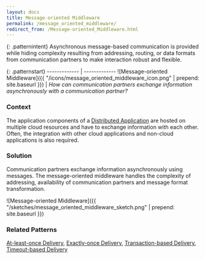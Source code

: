 ```yaml
---
layout: docs
title: Message-oriented Middleware
permalink: /message_oriented_middleware/
redirect_from: /Message-oriented_Middleware.html
---
```


{: .patternintent}
Asynchronous message-based communication is provided while hiding complexity resulting from addressing, routing, or data formats from communication partners to make interaction robust and flexible.

{: .patternstart}
------------- | -------------
![Message-oriented Middleware]({{ "/icons/message_oriented_middleware_icon.png" | prepend: site.baseurl }})  | *How can communication partners exchange information asynchronously with a communication partner?*

### Context
The application components of a [Distributed Application](/distributed_application/) are hosted on multiple cloud resources and have to exchange information with each other. Often, the integration with other cloud applications and non-cloud applications is also required.

### Solution
Communication partners exchange information asynchronously using messages. The message-oriented middleware handles the complexity of addressing, availability of communication partners and message format transformation.
 
![Message-oriented Middleware]({{ "/sketches/message_oriented_middleware_sketch.png" | prepend: site.baseurl }})

### Related Patterns
[At-least-once Delivery](/at_least_once_delivery/), [Exactly-once Delivery](/exactly_once_delivery/), [Transaction-based Delivery](/transaction_based_delivery/), [Timeout-based Delivery](/timeout_based_delivery/)